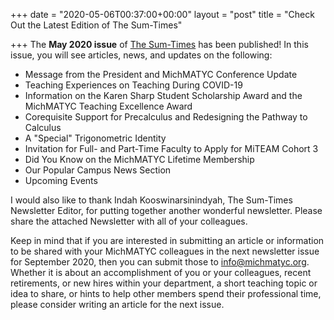 +++
date = "2020-05-06T00:37:00+00:00"
layout = "post"
title = "Check Out the Latest Edition of The Sum-Times"

+++
The <b>May 2020 issue</b> of [The Sum-Times](michmatyc.org/newsletter/) has been published! In this issue, you will see articles, news, and updates on the following:

<ul>
  <li>Message from the President and MichMATYC Conference Update</li>
  <li?AMATYC Midwest Update and Delegate Assembly Report</li>
  <li>Teaching Experiences on Teaching During COVID-19</li>
  <li>Information on the Karen Sharp Student Scholarship Award and the MichMATYC Teaching Excellence Award</li>
  <li>Corequisite Support for Precalculus and Redesigning the Pathway to Calculus</li>
  <li>A "Special" Trigonometric Identity</li>
  <li>Invitation for Full- and Part-Time Faculty to Apply for MiTEAM Cohort 3</li>
  <li>Did You Know on the MichMATYC Lifetime Membership</li>
  <li> Our Popular Campus News Section</li>
  <li>Upcoming Events</li></ul>
  
I would also like to thank Indah Kooswinarsinindyah, The Sum-Times Newsletter Editor, for putting together another wonderful newsletter. Please share the attached Newsletter with all of your colleagues.</br>

Keep in mind that if you are interested in submitting an article or information to be shared with your MichMATYC colleagues in the next newsletter issue for September 2020, then you can submit those to info@michmatyc.org. Whether it is about an accomplishment of you or your colleagues, recent retirements, or new hires within your department, a short teaching topic or idea to share, or hints to help other members spend their professional time, please consider writing an article for the next issue. 
